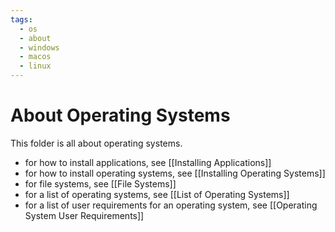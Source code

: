 ```yaml
---
tags:
  - os
  - about
  - windows
  - macos
  - linux
---
```

# About Operating Systems

This folder is all about operating systems.

- for how to install applications, see [[Installing Applications]]
- for how to install operating systems, see [[Installing Operating Systems]]
- for file systems, see [[File Systems]]
- for a list of operating systems, see [[List of Operating Systems]]
- for a list of user requirements for an operating system, see [[Operating System User Requirements]]
